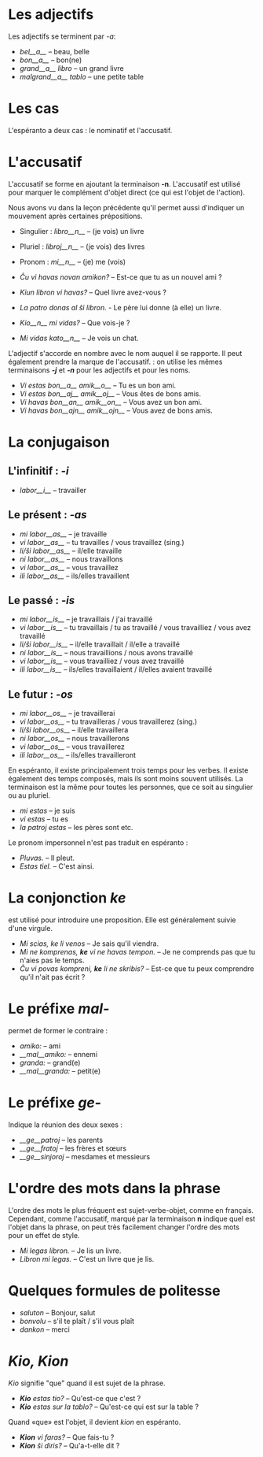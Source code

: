 # Les adjectifs

Les adjectifs se terminent par *-a*:

- *bel__a__*         – beau, belle
- *bon__a__*         – bon(ne)
- *grand__a__ libro* – un grand livre
- *malgrand__a__ tablo* – une petite table

# Les cas

L'espéranto a deux cas : le nominatif et l'accusatif. 

# L'accusatif

L'accusatif se forme en ajoutant la terminaison __-n__. L'accusatif est utilisé pour marquer le complément d'objet direct (ce qui est l'objet de l'action). 

Nous avons vu dans la leçon précédente qu'il permet aussi d'indiquer un mouvement après certaines prépositions.

- Singulier : *libro__n__*   – (je vois) un livre
- Pluriel :   *libroj__n__*  – (je vois) des livres
- Pronom :    *mi__n__*      – (je) me (vois)

- *Ĉu vi havas novan amikon?* – Est-ce que tu as un nouvel ami ?
- *Kiun libron vi havas?*     – Quel livre avez-vous ?
- *La patro donas al ŝi libron.*  - Le père lui donne (à elle) un livre.
- *Kio__n__ mi vidas?* – Que vois-je ?
- *Mi vidas kato__n__* – Je vois un chat.

L'adjectif s'accorde en nombre avec le nom auquel il se rapporte. Il peut également prendre la marque de l'accusatif. : on utilise les mêmes terminaisons *__-j__* et *__-n__* pour les adjectifs et pour les noms.

- *Vi estas bon__a__ amik__o__* – Tu es un bon ami.
- *Vi estas bon__aj__ amik__oj__* – Vous êtes de bons amis.
- *Vi havas bon__an__ amik__on__* – Vous avez un bon ami.
- *Vi havas bon__ajn__ amik__ojn__* – Vous avez de bons amis.

# La conjugaison

## L'infinitif : *-i*
  
- *labor__i__*          – travailler

## Le présent : *-as*

- *mi labor__as__*      – je travaille
- *vi labor__as__*      – tu travailles / vous travaillez (sing.)
- *li/ŝi labor__as__*   – il/elle travaille
- *ni labor__as__*      – nous travaillons
- *vi labor__as__*      – vous travaillez
- *ili labor__as__*     – ils/elles travaillent

## Le passé : *-is*

- *mi labor__is__*      – je travaillais / j'ai travaillé
- *vi labor__is__*      – tu travaillais / tu as travaillé / vous travailliez / vous avez travaillé
- *li/ŝi labor__is__*   – il/elle travaillait / il/elle a travaillé
- *ni labor__is__*      – nous travaillions / nous avons travaillé
- *vi labor__is__*      – vous travailliez / vous avez travaillé
- *ili labor__is__*     – ils/elles travaillaient / il/elles avaient travaillé

## Le futur : *-os*

- *mi labor__os__*      – je travaillerai
- *vi labor__os__*      – tu travailleras / vous travaillerez (sing.)
- *li/ŝi labor__os__*   – il/elle travaillera
- *ni labor__os__*      – nous travaillerons 
- *vi labor__os__*      – vous travaillerez
- *ili labor__os__*     – ils/elles travailleront

En espéranto, il existe principalement trois temps pour les verbes. Il existe également des temps composés, mais ils sont moins souvent utilisés. 
La terminaison est la même pour toutes les personnes, que ce soit au singulier ou au pluriel.

- *mi estas*        – je suis
- *vi estas*        – tu es
- *la patroj estas* – les pères sont
etc.

Le pronom impersonnel n'est pas traduit en espéranto :  
  
- *Pluvas.*  – Il pleut. 
- *Estas tiel.*  – C'est ainsi.

# La conjonction *ke*

est utilisé pour introduire une proposition. Elle est généralement suivie d'une virgule.

- *Mi scias, ke li venos* – Je sais qu'il viendra.
- *Mi ne komprenas, __ke__ vi ne havas tempon.* – Je ne comprends pas que tu n'aies pas le temps.
- *Ĉu vi povas kompreni, __ke__ li ne skribis?* – Est-ce que tu peux comprendre qu'il n'ait pas écrit ?

# Le préfixe *mal-*

permet de former le contraire :	

- *amiko:*         – ami
- *__mal__amiko:*  – ennemi
- *granda:*        – grand(e)
- *__mal__granda:* – petit(e)

# Le préfixe *ge-*

Indique la réunion des deux sexes :

- *__ge__patroj*   – les parents
- *__ge__fratoj*   – les frères et sœurs
- *__ge__sinjoroj* – mesdames et messieurs

# L'ordre des mots dans la phrase

L'ordre des mots le plus fréquent est sujet-verbe-objet, comme en français. Cependant, comme l'accusatif, marqué par la terminaison __n__ indique quel est l'objet dans la phrase, on peut très facilement changer l'ordre des mots pour un effet de style.

- *Mi legas libron.* – Je lis un livre.
- *Libron mi legas.* – C'est un livre que je lis.
 
# Quelques formules de politesse

- *saluton* – Bonjour, salut
- *bonvolu* – s'il te plaît / s'il vous plaît
- *dankon*  – merci

# *Kio, Kion*

*Kio* signifie "que" quand il est sujet de la phrase.

- *__Kio__ estas tio?* – Qu'est-ce que c'est ?
- *__Kio__ estas sur la tablo?* – Qu'est-ce qui est sur la table ?

Quand «que» est l'objet, il devient *kion* en espéranto. 

- *__Kion__ vi faras?* – Que fais-tu ?
- *__Kion__ ŝi diris?* – Qu'a-t-elle dit ?


